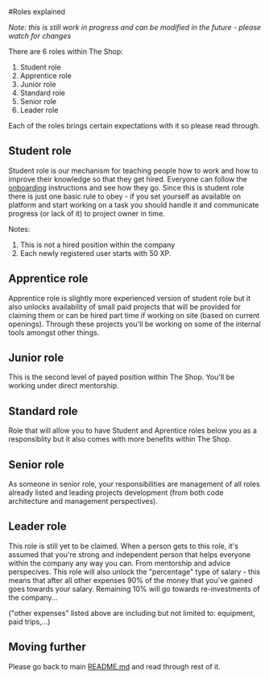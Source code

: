#Roles explained

*Note: this is still work in progress and can be modified in the future - please watch for changes*

There are 6 roles within The Shop:
  1. Student role
  2. Apprentice role
  3. Junior role
  4. Standard role
  5. Senior role
  6. Leader role

Each of the roles brings certain expectations with it so please read through.

## Student role
Student role is our mechanism for teaching people how to work and how to improve their knowledge so that they get hired. Everyone can follow the [onboarding](onboarding.md) instructions and see how they go. Since this is student role there is just one basic rule to obey - if you set yourself as available on platform and start working on a task you should handle it and communicate progress (or lack of it) to project owner in time. 

Notes: 

1. This is not a hired position within the company
2. Each newly registered user starts with 50 XP.

## Apprentice role
Apprentice role is slightly more experienced version of student role but it also unlocks availability of small paid projects 
that will be provided for claiming them or can be hired part time if working on site (based on current openings). Through these projects you'll be working on some of the internal tools amongst other things.

## Junior role
This is the second level of payed position within The Shop. You'll be working under direct mentorship.

## Standard role
Role that will allow you to have Student and Aprentice roles below you as a responsiblity but it also comes with more 
benefits within The Shop.

## Senior role
As someone in senior role, your responsibilities are management of all roles already listed and leading projects development
(from both code architecture and management perspectives).

## Leader role
This role is still yet to be claimed. When a person gets to this role, it's assumed that you're strong and independent person that helps everyone within the company any way you can. From mentorship and advice perspecives. This role will also unlock the "percentage" type of salary - this means that after all other expenses 90% of the money that you've gained goes towards your salary. Remaining 10% will go towards re-investments of the company...

("other expenses" listed above are including but not limited to: equipment, paid trips,...)

## Moving further
Please go back to main [README.md](README.md) and read through rest of it.
